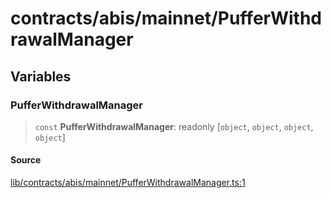 # contracts/abis/mainnet/PufferWithdrawalManager

## Variables

### PufferWithdrawalManager

> `const` **PufferWithdrawalManager**: readonly [`object`, `object`, `object`, `object`]

#### Source

[lib/contracts/abis/mainnet/PufferWithdrawalManager.ts:1](https://github.com/PufferFinance/puffer-sdk/blob/a99d16a4c81c9790bc5d674be8b4ae73da6c9ab6/lib/contracts/abis/mainnet/PufferWithdrawalManager.ts#L1)
